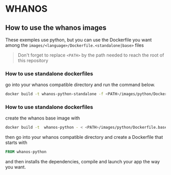 # WHANOS

## How to use the whanos images
These exemples use python, but you can use the Dockerfile you want among the `images/<language>/Dockerfile.<standalone|base>` files 
> Don't forget to replace `<PATH>` by the path needed to reach the root of this repository

### How to use standalone dockerfiles
go into your whanos compatible directory and run the command below.
```bash
docker build -t whanos-python-standalone -f <PATH>/images/python/Dockerfile.standalone .
```

### How to use standalone dockerfiles
create the whanos base image with
```bash
docker build -t  whanos-python - < <PATH>/images/python/Dockerfile.base
```
then go into your whanos compatible directory and create a Dockerfile that starts with
```Dockerfile
FROM whanos-python
```
and then installs the dependencies, compile and launch your app the way you want.
